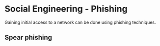 # Social Engineering - Phishing

Gaining initial access to a network can be done using phishing techniques.

## Spear phishing


